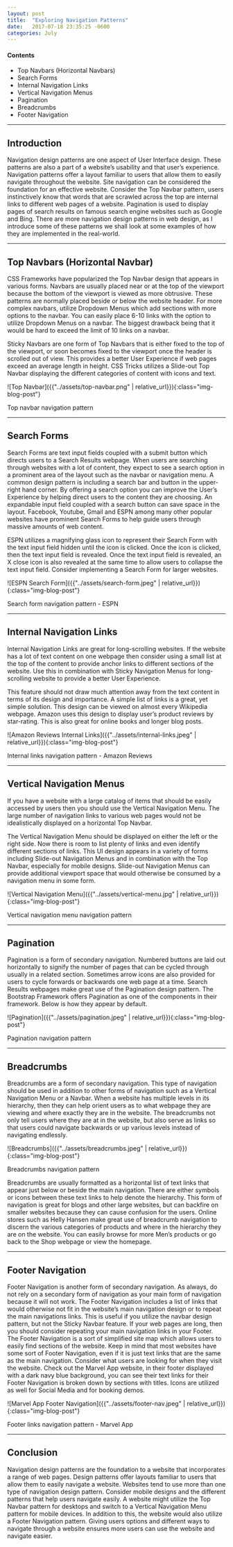 ```yaml
---
layout: post
title:  "Exploring Navigation Patterns"
date:   2017-07-18 23:35:25 -0600
categories: July
---
```



#### Contents
* Top Navbars (Horizontal Navbars)
* Search Forms
* Internal Navigation Links
* Vertical Navigation Menus
* Pagination
* Breadcrumbs
* Footer Navigation

****

## Introduction

Navigation design patterns are one aspect of User Interface design. These patterns are also a part of a website’s usability and that user’s experience. Navigation patterns offer a layout familiar to users that allow them to easily navigate throughout the website. Site navigation can be considered the foundation for an effective website. Consider the Top Navbar pattern,  users instinctively know that words that are scrawled across the top are internal links to different web pages of a website. Pagination is used to display pages of search results on famous search engine websites such as Google and Bing. There are more navigation design patterns in web design, as I introduce some of these patterns we shall look at some examples of how they are implemented in the real-world. 

****

## Top Navbars (Horizontal Navbar)

CSS Frameworks have popularized the Top Navbar design that appears in various forms. Navbars are usually placed near or at the top of the viewport because the bottom of the viewport is viewed as more obtrusive. These patterns are normally placed beside or below the website header. For more complex navbars, utilize Dropdown Menus which add sections with more options to the navbar. You can easily place 6-10 links with the option to utilize Dropdown Menus on a navbar. The biggest drawback being that it would be hard to exceed the limit of 10 links on a navbar. 

Sticky Navbars are one form of Top Navbars that is either fixed to the top of the viewport, or soon becomes fixed to the viewport once the header is scrolled out of view. This provides a better User Experience if web pages exceed an average length in height. CSS Tricks utilizes a Slide-out Top Navbar displaying the different categories of content with icons and text. 

![Top Navbar]({{"../assets/top-navbar.png" | relative_url}}){:class="img-blog-post"}
<div class="text-center blog-caption">
Top navbar navigation pattern
</div>

****

## Search Forms

Search Forms are text input fields coupled with a submit button which directs users to a Search Results webpage. When users are searching through websites with a lot of content, they expect to see a search option in a prominent area of the layout such as the navbar or navigation menu. A common design pattern is including a search bar and button in the upper-right hand corner. By offering a search option you can improve the User’s Experience by helping direct users to the content they are choosing. An expandable input field coupled with a search button can save space in the layout. Facebook, Youtube, Gmail and ESPN among many other popular websites have prominent Search Forms to help guide users through massive amounts of web content.

ESPN utilizes a magnifying glass icon to represent their Search Form with the text input field hidden until the icon is clicked. Once the icon is clicked, then the text input field is revealed. Once the text input field is revealed, an X close icon is also revealed at the same time to allow users to collapse the text input field. Consider implementing a Search Form for larger websites. 

![ESPN Search Form]({{"../assets/search-form.jpeg" | relative_url}}){:class="img-blog-post"}
<div class="text-center blog-caption">
Search form navigation pattern - ESPN
</div>

****

## Internal Navigation Links

Internal Navigation Links are great for long-scrolling websites. If the website has a lot of text content on one webpage then consider using a small list at the top of the content to provide anchor links to different sections of the website. Use this in combination with Sticky Navigation Menus for long-scrolling website to provide a better User Experience.

This feature should not draw much attention away from the text content in terms of its design and importance. A simple list of links is a great, yet simple solution. This design can be viewed on almost every Wikipedia webpage. Amazon uses this design to display user’s product reviews by star-rating. This is also great for online books and longer blog posts. 

![Amazon Reviews Internal Links]({{"../assets/internal-links.jpeg" | relative_url}}){:class="img-blog-post"}
<div class="text-center blog-caption">
Internal links navigation pattern - Amazon Reviews
</div>

****

## Vertical Navigation Menus

If you have a website with a large catalog of items that should be easily accessed by users then you should use the Vertical Navigation Menu. The large number of navigation links to various web pages would not be idealistically displayed on a horizontal Top Navbar. 

The Vertical Navigation Menu should be displayed on either the left or the right side. Now there is room to list plenty of links and even identify different sections of links. This UI design appears in a variety of forms including Slide-out Navigation Menus and in combination with the Top Navbar, especially for mobile designs. Slide-out Navigation Menus can provide additional viewport space that would otherwise be consumed by a navigation menu in some form. 

![Vertical Navigation Menu]({{"../assets/vertical-menu.jpg" | relative_url}}){:class="img-blog-post"}
<div class="text-center blog-caption">
Vertical navigation menu navigation pattern
</div>

****

## Pagination

Pagination is a form of secondary navigation. Numbered buttons are laid out horizontally to signify the number of pages that can be cycled through usually in a related section. Sometimes arrow icons are also provided for users to cycle forwards or backwards one web page at a time. Search Results webpages make great use of the Pagination design pattern. The Bootstrap Framework offers Pagination as one of the components in their framework. Below is how they appear by default.

![Pagination]({{"../assets/pagination.jpeg" | relative_url}}){:class="img-blog-post"}
<div class="text-center blog-caption">
Pagination navigation pattern
</div>

****

## Breadcrumbs
Breadcrumbs are a form of secondary navigation. This type of navigation should be used in addition to other forms of navigation such as a Vertical Navigation Menu or a Navbar. When a website has multiple levels in its hierarchy, then they can help orient users as to what webpage they are viewing and where exactly they are in the website. The breadcrumbs not only tell users where they are at in the website, but also serve as links so that users could navigate backwards or up various levels instead of navigating endlessly. 

![Breadcrumbs]({{"../assets/breadcrumbs.jpeg" | relative_url}}){:class="img-blog-post"}
<div class="text-center blog-caption">
Breadcrumbs navigation pattern
</div>

Breadcrumbs are usually formatted as a horizontal list of text links that appear just below or beside the main navigation. There are either symbols or icons between these text links to help denote the hierarchy. This form of navigation is great for blogs and other large websites, but can backfire on smaller websites because they can cause confusion for the users. Online stores such as Helly Hansen make great use of breadcrumb navigation to discern the various categories of products and where in the hierarchy they are on the website. You can easily browse for more Men’s products or go back to the Shop webpage or view the homepage. 

****

## Footer Navigation
Footer Navigation is another form of secondary navigation. As always, do not rely on a secondary form of navigation as your main form of navigation because it will not work. The Footer Navigation includes a list of links that would otherwise not fit in the website’s main navigation design or to repeat the main navigations links. This is useful if you utilize the navbar design pattern, but not the Sticky Navbar feature. If your web pages are long, then you should consider repeating your main navigation links in your Footer. The Footer Navigation is a sort of simplified site map which allows users to easily find sections of the website. Keep in mind that most websites have some sort of Footer Navigation, even if it is just text links that are the same as the main navigation. Consider what users are looking for when they visit the website. Check out the Marvel App website, in their footer displayed with a dark navy blue background, you can see their text links for their Footer Navigation is broken down by sections with titles. Icons are utilized as well for Social Media and for booking demos. 

![Marvel App Footer Navigation]({{"../assets/footer-nav.jpeg" | relative_url}}){:class="img-blog-post"}
<div class="text-center blog-caption">
Footer links navigation pattern - Marvel App
</div>

****

## Conclusion
Navigation design patterns are the foundation to a website that incorporates a range of web pages. Design patterns offer layouts familiar to users that allow them to easily navigate a website. Websites tend to use more than one type of navigation design pattern. Consider mobile designs and the different patterns that help users navigate easily. A website might utilize the Top Navbar pattern for desktops and switch to a Vertical Navigation Menu pattern for mobile devices. In addition to this, the website would also utilize a Footer Navigation pattern. Giving users options and different ways to navigate through a website ensures more users can use the website and navigate easier.




